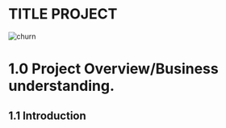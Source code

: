 # TITLE PROJECT


![churn](brand.jpg)



# 1.0 Project Overview/Business understanding.
## 1.1 Introduction